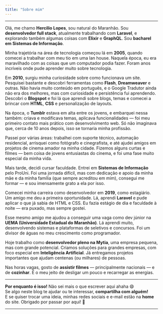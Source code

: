 ```yaml
---
title: "Sobre mim"
---
```


---
Olá, me chamo **Hercilio Lopes**, sou natural do Maranhão. Sou **desenvolvedor full stack**, atualmente trabalhando com **Laravel**, e explorando também algumas coisas com **Elixir** e **GraphQL**. Sou **bacharel em Sistemas de Informação**.

Minha trajetória na área de tecnologia começou lá em **2005**, quando comecei a trabalhar com meu tio em uma lan house. Naquela época, eu era maravilhado com as coisas que um computador podia fazer. Foram anos incríveis onde pude aprender muito sobre tecnologia.

Em **2010**, surgiu minha curiosidade sobre como funcionava um site. Pesquisei bastante e descobri ferramentas como **Flash**, **Dreamweaver** e outras. Não havia muito conteúdo em português, e o Google Tradutor ainda não era dos melhores, mas com curiosidade e persistência fui aprendendo. Descobri o **Blogspot** e foi lá que aprendi sobre blogs, temas e comecei a brincar com **HTML**, **CSS** e personalização de layouts.

Na época, o **Tumblr** estava em alta entre os jovens, e embarquei nessa também: criava e modificava temas, aplicava funcionalidades — foi meu primeiro contato mais prático com desenvolvimento web. Só não imaginava que, cerca de 10 anos depois, isso se tornaria minha profissão.

Passei por várias áreas: trabalhei com suporte técnico, automação residencial, arrisquei como fotógrafo e cinegrafista, e até ajudei amigos em projetos de cinema amador na minha cidade. Fizemos alguns curtas e filmes — bem coisa de jovens entusiastas do cinema, e foi uma fase muito especial da minha vida.

Mais tarde, decidi cursar faculdade. Entrei em **Sistemas de Informação** pelo ProUni. Foi uma jornada difícil, mas com dedicação e apoio da minha mãe e da minha família (que sempre acreditou em mim), consegui me formar — e sou imensamente grato a ela por isso.

Comecei minha carreira como desenvolvedor em **2019**, como estagiário. Um amigo me deu a primeira oportunidade. Lá, aprendi **Laravel** e pude aplicar o que já sabia de HTML e CSS. Eu fazia estágio de dia e faculdade à noite — era puxado, mas sempre gostei.

Esse mesmo amigo me ajudou a conseguir uma vaga como dev júnior na **UEMA (Universidade Estadual do Maranhão)**. Lá aprendi muito, desenvolvendo sistemas e plataformas de seletivos e concursos. Foi um divisor de águas no meu crescimento como programador.

Hoje trabalho como **desenvolvedor pleno na Mytia**, uma empresa pequena, mas com grande potencial. Criamos soluções para grandes empresas, com foco especial em **Inteligência Artificial**. Já entregamos projetos importantes que ajudam centenas (ou milhares) de pessoas.

Nas horas vagas, gosto de **assistir filmes** — principalmente nacionais — e de **cozinhar**. É o meu jeito de desligar um pouco e recarregar as energias.

---

**Por enquanto é isso!** Não sei mais o que escrever aqui ahaha 😄  
Se algo neste blog te ajudar ou te interessar, **compartilha com alguém!**  
E se quiser trocar uma ideia, minhas redes sociais e e-mail estão na **home** do site. Obrigado por passar por aqui! 🙌

---